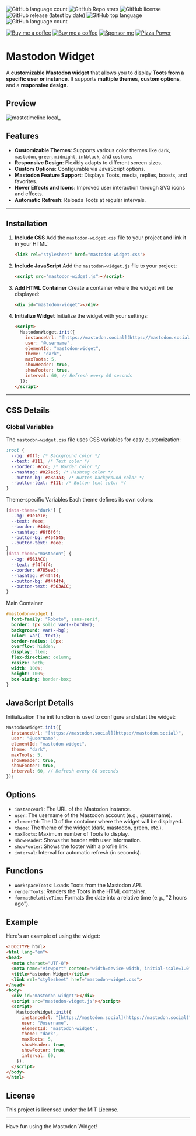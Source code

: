 ![GitHub language count](https://mini-badges.rondevhub.de/github/RonDevHub/MastoTimeline/created_at/classic/calendarjelly) ![GitHub Repo stars](https://mini-badges.rondevhub.de/github/RonDevHub/MastoTimeline/stars/classic/starjelly)  ![GitHub license](https://mini-badges.rondevhub.de/github/RonDevHub/MastoTimeline/license/classic/crownjelly/*/c1d82f-black) ![GitHub release (latest by date)](https://mini-badges.rondevhub.de/github/RonDevHub/MastoTimeline/release/classic/wandjelly) ![GitHub top language](https://mini-badges.rondevhub.de/github/RonDevHub/MastoTimeline/top_language_count/classic/codejelly)  ![GitHub language count](https://mini-badges.rondevhub.de/github/RonDevHub/MastoTimeline/commit/classic/calendarjelly)

[![Buy me a coffee](https://mini-badges.rondevhub.de/icon/cuptogo/Buy_me_a_Coffee-c1d82f-222/classic "Buy me a coffee")](https://www.buymeacoffee.com/RonDev)
[![Buy me a coffee](https://mini-badges.rondevhub.de/icon/cuptogo/ko--fi.com-c1d82f-222/classic "Buy me a coffee")](https://ko-fi.com/U6U31EV2VS)
[![Sponsor me](https://mini-badges.rondevhub.de/icon/hearts-red/Sponsor_me/classic "Sponsor me")](https://github.com/sponsors/RonDevHub)
[![Pizza Power](https://mini-badges.rondevhub.de/icon/pizzaslice/Buy_me_a_pizza/classic "Pizza Power")](https://www.paypal.com/paypalme/Depressionist1/4,99)
# Mastodon Widget

A **customizable Mastodon widget** that allows you to display **Toots from a specific user or instance**. It supports **multiple themes**, **custom options**, and a **responsive design**.

## Preview
![mastotimeline local_](https://github.com/user-attachments/assets/0b9ed77f-e432-4588-927e-dd02c883b5f4)


## Features

* **Customizable Themes**: Supports various color themes like `dark`, `mastodon`, `green`, `midnight`, `inkblack`, and `costume`.
* **Responsive Design**: Flexibly adapts to different screen sizes.
* **Custom Options**: Configurable via JavaScript options.
* **Mastodon Feature Support**: Displays Toots, media, replies, boosts, and favorites.
* **Hover Effects and Icons**: Improved user interaction through SVG icons and effects.
* **Automatic Refresh**: Reloads Toots at regular intervals.

---

## Installation

1.  **Include CSS**
    Add the `mastodon-widget.css` file to your project and link it in your HTML:

    ```html
    <link rel="stylesheet" href="mastodon-widget.css">
    ```

2.  **Include JavaScript**
    Add the `mastodon-widget.js` file to your project:

    ```html
    <script src="mastodon-widget.js"></script>
    ```

3.  **Add HTML Container**
    Create a container where the widget will be displayed:

    ```html
    <div id="mastodon-widget"></div>
    ```

4.  **Initialize Widget**
    Initialize the widget with your settings:

    ```html
    <script>
      MastodonWidget.init({
        instanceUrl: "[https://mastodon.social](https://mastodon.social)",
        user: "@username",
        elementId: "mastodon-widget",
        theme: "dark",
        maxToots: 5,
        showHeader: true,
        showFooter: true,
        interval: 60, // Refresh every 60 seconds
      });
    </script>
    ```

---

## CSS Details

### Global Variables

The `mastodon-widget.css` file uses CSS variables for easy customization:

```css
:root {
  --bg: #fff; /* Background color */
  --text: #111; /* Text color */
  --border: #ccc; /* Border color */
  --hashtag: #027ec5; /* Hashtag color */
  --button-bg: #a3a3a3; /* Button background color */
  --button-text: #111; /* Button text color */
}
```
Theme-specific Variables
Each theme defines its own colors:

```css
[data-theme="dark"] {
  --bg: #1e1e1e;
  --text: #eee;
  --border: #444;
  --hashtag: #6f6f6f;
  --button-bg: #454545;
  --button-text: #eee;
}
[data-theme="mastodon"] {
  --bg: #563ACC;
  --text: #f4f4f4;
  --border: #785ee3;
  --hashtag: #f4f4f4;
  --button-bg: #f4f4f4;
  --button-text: #563ACC;
}
```
Main Container
```CSS
#mastodon-widget {
  font-family: "Roboto", sans-serif;
  border: 1px solid var(--border);
  background: var(--bg);
  color: var(--text);
  border-radius: 10px;
  overflow: hidden;
  display: flex;
  flex-direction: column;
  resize: both;
  width: 100%;
  height: 100%;
  box-sizing: border-box;
}
```
## JavaScript Details
Initialization
The init function is used to configure and start the widget:

```JavaScript
MastodonWidget.init({
  instanceUrl: "[https://mastodon.social](https://mastodon.social)",
  user: "@username",
  elementId: "mastodon-widget",
  theme: "dark",
  maxToots: 5,
  showHeader: true,
  showFooter: true,
  interval: 60, // Refresh every 60 seconds
});
```
## Options
* `instanceUrl`: The URL of the Mastodon instance.
* `user`: The username of the Mastodon account (e.g., @username).
* `elementId`: The ID of the container where the widget will be displayed.
* `theme`: The theme of the widget (dark, mastodon, green, etc.).
* `maxToots`: Maximum number of Toots to display.
* `showHeader`: Shows the header with user information.
* `showFooter`: Shows the footer with a profile link.
* `interval`: Interval for automatic refresh (in seconds).
## Functions
* `WorkspaceToots`: Loads Toots from the Mastodon API.
* `renderToots`: Renders the Toots in the HTML container.
* `formatRelativeTime`: Formats the date into a relative time (e.g., "2 hours ago").
## Example
Here's an example of using the widget:

```HTML
<!DOCTYPE html>
<html lang="en">
<head>
  <meta charset="UTF-8">
  <meta name="viewport" content="width=device-width, initial-scale=1.0">
  <title>Mastodon Widget</title>
  <link rel="stylesheet" href="mastodon-widget.css">
</head>
<body>
  <div id="mastodon-widget"></div>
  <script src="mastodon-widget.js"></script>
  <script>
    MastodonWidget.init({
      instanceUrl: "[https://mastodon.social](https://mastodon.social)",
      user: "@username",
      elementId: "mastodon-widget",
      theme: "dark",
      maxToots: 5,
      showHeader: true,
      showFooter: true,
      interval: 60,
    });
  </script>
</body>
</html>
```
## License
This project is licensed under the MIT License.

---

Have fun using the Mastodon Widget!